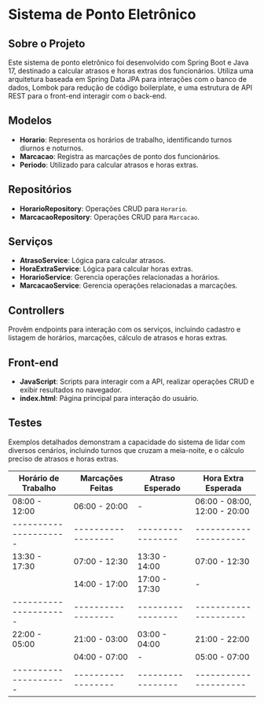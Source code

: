 # Sistema de Ponto Eletrônico

## Sobre o Projeto

Este sistema de ponto eletrônico foi desenvolvido com Spring Boot e Java 17, destinado a calcular atrasos e horas extras dos funcionários. Utiliza uma arquitetura baseada em Spring Data JPA para interações com o banco de dados, Lombok para redução de código boilerplate, e uma estrutura de API REST para o front-end interagir com o back-end.

## Modelos

- **Horario**: Representa os horários de trabalho, identificando turnos diurnos e noturnos.
- **Marcacao**: Registra as marcações de ponto dos funcionários.
- **Periodo**: Utilizado para calcular atrasos e horas extras.

## Repositórios

- **HorarioRepository**: Operações CRUD para `Horario`.
- **MarcacaoRepository**: Operações CRUD para `Marcacao`.

## Serviços

- **AtrasoService**: Lógica para calcular atrasos.
- **HoraExtraService**: Lógica para calcular horas extras.
- **HorarioService**: Gerencia operações relacionadas a horários.
- **MarcacaoService**: Gerencia operações relacionadas a marcações.

## Controllers

Provêm endpoints para interação com os serviços, incluindo cadastro e listagem de horários, marcações, cálculo de atrasos e horas extras.

## Front-end

- **JavaScript**: Scripts para interagir com a API, realizar operações CRUD e exibir resultados no navegador.
- **index.html**: Página principal para interação do usuário.

## Testes

Exemplos detalhados demonstram a capacidade do sistema de lidar com diversos cenários, incluindo turnos que cruzam a meia-noite, e o cálculo preciso de atrasos e horas extras.

| Horário de Trabalho | Marcações Feitas   | Atraso Esperado   | Hora Extra Esperada          |
|---------------------|--------------------|-------------------|------------------------------|
| 08:00 - 12:00       | 06:00 - 20:00      | -                 | 06:00 - 08:00, 12:00 - 20:00 |
|---------------------| ------------------ | ----------------- | ---------------------        |
| 13:30 - 17:30       | 07:00 - 12:30      | 13:30 - 14:00     | 07:00 - 12:30                |
|                     | 14:00 - 17:00      | 17:00 - 17:30     | -                            |
|---------------------| ------------------ | ----------------- | ---------------------        |
| 22:00 - 05:00       | 21:00 - 03:00      | 03:00 - 04:00     | 21:00 - 22:00                |
|                     | 04:00 - 07:00      | -                 | 05:00 - 07:00                |
|---------------------| ------------------ | ----------------- | ---------------------        |

